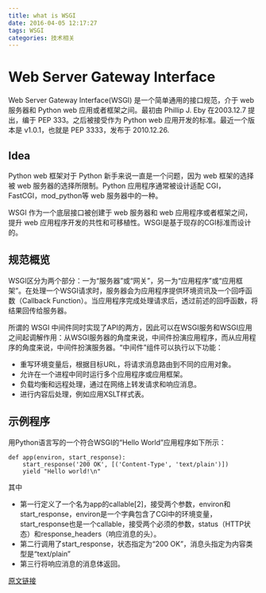 ```yaml
---
title: what is WSGI
date: 2016-04-05 12:17:27
tags: WSGI
categories: 技术相关
---
```


# Web Server Gateway Interface

Web Server Gateway Interface(WSGI) 是一个简单通用的接口规范，介于 web 服务器和 Python web 应用或者框架之间。最初由 Phillip J. Eby 在2003.12.7 提出，编于 PEP 333。之后被接受作为 Python
web 应用开发的标准。最近一个版本是 v1.0.1，也就是 PEP 3333，发布于 2010.12.26.

<!--more -->
## Idea

Python web 框架对于 Python 新手来说一直是一个问题，因为 web 框架的选择被 web 服务器的选择所限制。Python 应用程序通常被设计适配 CGI， FastCGI，mod_python等 web 服务器中的一种。

WSGI 作为一个底层接口被创建于 web 服务器和 web 应用程序或者框架之间，提升 web 应用程序开发的共性和可移植性。WSGI是基于现存的CGI标准而设计的。

## 规范概览

WSGI区分为两个部分：一为“服务器”或“网关”，另一为“应用程序”或“应用框架”。在处理一个WSGI请求时，服务器会为应用程序提供环境资讯及一个回呼函数（Callback Function）。当应用程序完成处理请求后，透过前述的回呼函数，将结果回传给服务器。

所谓的 WSGI 中间件同时实现了API的两方，因此可以在WSGI服务和WSGI应用之间起调解作用：从WSGI服务器的角度来说，中间件扮演应用程序，而从应用程序的角度来说，中间件扮演服务器。“中间件”组件可以执行以下功能：

* 重写环境变量后，根据目标URL，将请求消息路由到不同的应用对象。
* 允许在一个进程中同时运行多个应用程序或应用框架。
* 负载均衡和远程处理，通过在网络上转发请求和响应消息。
* 进行内容后处理，例如应用XSLT样式表。

## 示例程序

用Python语言写的一个符合WSGI的“Hello World”应用程序如下所示：

	def app(environ, start_response):
    	start_response('200 OK', [('Content-Type', 'text/plain')])
    	yield "Hello world!\n"
 
其中

* 第一行定义了一个名为app的callable[2]，接受两个参数，environ和start_response，environ是一个字典包含了CGI中的环境变量，start_response也是一个callable，接受两个必须的参数，status（HTTP状态）和response_headers（响应消息的头）。
* 第二行调用了start_response，状态指定为“200 OK”，消息头指定为内容类型是“text/plain”
* 第三行将响应消息的消息体返回。

[原文链接](https://en.wikipedia.org/wiki/Web_Server_Gateway_Interface)


